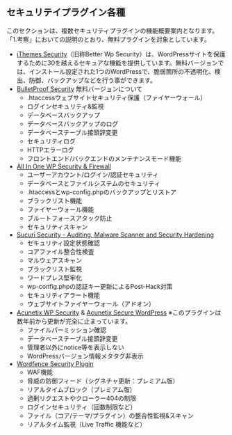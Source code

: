 ## セキュリテイプラグイン各種

このセクションは、複数セキュリティプラグインの機能概要案内となります。「1.考察」においての説明のとおり、無料プラグインを対象としています。

- [iThemes Security](https://wordpress.org/plugins/better-wp-security/)（旧称Better Wp Security）は、WordPressサイトを保護するために30を越えるセキュアな機能を提供しています。無料バージョンでは、インストール設定された1つのWordPressで、脆弱箇所の不透明化、検出、防御、バックアップなどを行う事ができます。
- [BulletProof Security](https://wordpress.org/plugins/bulletproof-security/) 無料バージョンについて
  - .htaccessウェブサイトセキュリティ保護（ファイヤーウォール）
  - ログインセキュリティ&監視
  - データベースバックアップ
  - データベースバックアップのログ
  - データベーステーブル接頭辞変更
  - セキュリティログ
  - HTTPエラーログ
  - フロントエンド/バックエンドのメンテナンスモード機能
- [All In One WP Security & Firewall](https://ja.wordpress.org/plugins/all-in-one-wp-security-and-firewall/)
  - ユーザーアカウント/ログイン/認証セキュリティ
  - データベースとファイルシステムのセキュリティ
  - .htaccessとwp-config.phpのバックアップとリストア
  - ブラックリスト機能
  - ファイヤーウォール機能
  - ブルートフォースアタック防止
  - セキュリティスキャン
- [Sucuri Security - Auditing, Malware Scanner and Security Hardening](https://wordpress.org/plugins/sucuri-scanner/)
  - セキュリティ設定状態確認
  - コアファイル整合性検査
  - マルウェアスキャン
  - ブラックリスト監視
  - ワードプレス堅牢化
  - wp-config.phpの認証キー更新によるPost-Hack対策
  - セキュリティアラート機能
  - ウェブサイトファイヤーウォール（アドオン）
- [Acunetix WP Security](https://wordpress.org/plugins/wp-security-scan/) & [Acunetix Secure WordPress](https://wordpress.org/plugins/secure-wordpress/) ※このプラグインは数年前から更新が完全に止まっています。
  - ファイルパーミッション確認
  - データベーステーブル接頭辞変更
  - 管理者以外にnotice等を表示しない
  - WordPressバージョン情報メタタグ非表示
- [Wordfence Security Plugin](https://en-gb.wordpress.org/plugins/wordfence/)
  - WAF機能
  - 脅威の防御フィード（シグネチャ更新：プレミアム版）
  - リアルタイムブロック（プレミアム版）
  - 過剰リクエストやクローラー404の制限
  - ログインセキュリティ（回数制限など）
  - ファイル（コア/テーマ/プラグイン）の整合性監視&スキャン
  - リアルタイム監視（Live Traffic 機能など）
